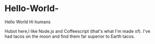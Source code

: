 # Hello-World-
Hello World 
Hi humans

Hubot here,I like Node.js and Coffeescript (that's what I'm made of).
I've had tacos on the moon and find them far superior to Earth tacos.

